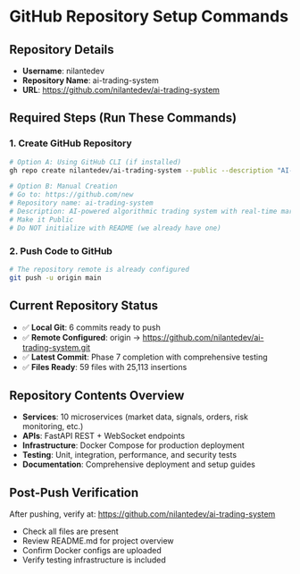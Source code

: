# GitHub Repository Setup Commands

## Repository Details
- **Username**: nilantedev
- **Repository Name**: ai-trading-system
- **URL**: https://github.com/nilantedev/ai-trading-system

## Required Steps (Run These Commands)

### 1. Create GitHub Repository
```bash
# Option A: Using GitHub CLI (if installed)
gh repo create nilantedev/ai-trading-system --public --description "AI-powered algorithmic trading system with real-time market data processing, signal generation, and automated portfolio management"

# Option B: Manual Creation
# Go to: https://github.com/new
# Repository name: ai-trading-system
# Description: AI-powered algorithmic trading system with real-time market data processing, signal generation, and automated portfolio management
# Make it Public
# Do NOT initialize with README (we already have one)
```

### 2. Push Code to GitHub
```bash
# The repository remote is already configured
git push -u origin main
```

## Current Repository Status
- ✅ **Local Git**: 6 commits ready to push
- ✅ **Remote Configured**: origin → https://github.com/nilantedev/ai-trading-system.git  
- ✅ **Latest Commit**: Phase 7 completion with comprehensive testing
- ✅ **Files Ready**: 59 files with 25,113 insertions

## Repository Contents Overview
- **Services**: 10 microservices (market data, signals, orders, risk monitoring, etc.)
- **APIs**: FastAPI REST + WebSocket endpoints
- **Infrastructure**: Docker Compose for production deployment  
- **Testing**: Unit, integration, performance, and security tests
- **Documentation**: Comprehensive deployment and setup guides

## Post-Push Verification
After pushing, verify at: https://github.com/nilantedev/ai-trading-system
- Check all files are present
- Review README.md for project overview
- Confirm Docker configs are uploaded
- Verify testing infrastructure is included